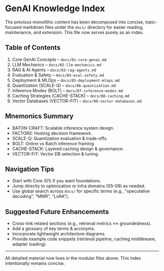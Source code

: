 
# GenAI Knowledge Index

The previous monolithic content has been decomposed into concise, topic-focused markdown files under the `docs/` directory for easier reading, maintenance, and extension. This file now serves purely as an index.

## Table of Contents
1. Core GenAI Concepts – `docs/01-core-genai.md`
2. LLM Mechanics – `docs/02-llm-mechanics.md`
3. RAG & AI Agents – `docs/03-rag-agents.md`
4. Evaluation & Safety – `docs/04-eval-safety.md`
5. Deployment & MLOps – `docs/05-deployment-mlops.md`
6. Quantization (SCALE-Q) – `docs/06-quantization.md`
7. Inference Modes (BOLT) – `docs/07-inference-modes.md`
8. Caching Strategies (CACHE-STACK) – `docs/08-caching.md`
9. Vector Databases (VECTOR-FIT) – `docs/09-vector-databases.md`

## Mnemonics Summary
- BATON-CRAFT: Scalable inference system design.
- FACTORS: Hosting decision framework.
- SCALE-Q: Quantization evaluation & trade-offs.
- BOLT: Online vs Batch inference framing.
- CACHE-STACK: Layered caching design & governance.
- VECTOR-FIT: Vector DB selection & tuning.

## Navigation Tips
- Start with Core (01) if you want foundations.
- Jump directly to optimization or infra domains (05–09) as needed.
- Use global search across `docs/` for specific terms (e.g., "speculative decoding", "MMR", "LoRA").

## Suggested Future Enhancements
- Cross-link related sections (e.g., retrieval metrics ↔ groundedness).
- Add a glossary of key terms & acronyms.
- Incorporate lightweight architecture diagrams.
- Provide example code snippets (retrieval pipeline, caching middleware, adapter loading).

---
All detailed material now lives in the modular files above. This index intentionally remains concise.

